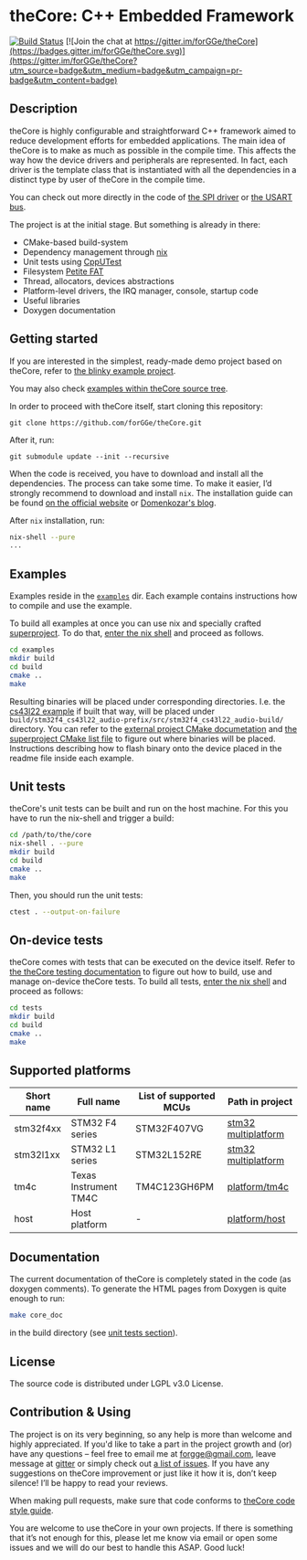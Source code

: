 # theCore: C++ Embedded Framework

[![Build Status](https://travis-ci.org/forGGe/theCore.svg?branch=master)](https://travis-ci.org/forGGe/theCore)
[![Join the chat at https://gitter.im/forGGe/theCore](https://badges.gitter.im/forGGe/theCore.svg)](https://gitter.im/forGGe/theCore?utm_source=badge&utm_medium=badge&utm_campaign=pr-badge&utm_content=badge)

## Description

theCore is highly configurable and straightforward C++ framework aimed to reduce development efforts for embedded applications.
The main idea of theCore is to make as much as possible in the compile time.
This affects the way how the device drivers and peripherals are represented.
In fact, each driver is the template class that is instantiated with all the dependencies in a distinct type by user of theCore in the compile time.

You can check out more directly in the code of [the SPI driver](platform/stm32/export/aux/spi_bus.hpp) or  [the USART bus](platform/stm32/export/aux/usart_bus.hpp).

The project is at the initial stage. But something is already in there:
- CMake-based build-system
- Dependency management through [nix](https://nixos.org/nix/)
- Unit tests using [CppUTest](http://cpputest.github.io/)
- Filesystem [Petite FAT](http://elm-chan.org/fsw/ff/00index_p.html)
- Thread, allocators, devices abstractions
- Platform-level drivers, the IRQ manager, console, startup code
- Useful libraries
- Doxygen documentation

## Getting started

If you are interested in the simplest, ready-made demo project based on theCore, refer to [the blinky example project](https://github.com/forGGe/theCore-blinky).

You may also check [examples within theCore source tree](examples/).

In order to proceed with theCore itself, start cloning this repository:
```
git clone https://github.com/forGGe/theCore.git
```

After it, run:
```
git submodule update --init --recursive
```

When the code is received, you have to download and install all the dependencies.
The process can take some time.
To make it easier, I’d strongly recommend to download and install `nix`.
The installation guide can be found [on the official website](https://nixos.org/nixos/manual/index.html#ch-installation) or [Domenkozar's blog](https://www.domenkozar.com/2014/01/02/getting-started-with-nix-package-manager/).

After `nix` installation, run:
```bash
nix-shell --pure
...
```

## Examples

Examples reside in the [`examples`](examples) dir. Each example contains instructions how to compile and use the example.

To build all examples at once you can use nix and specially crafted [superproject](examples/CMakeLists.txt).
To do that, [enter the nix shell](#getting-started) and proceed as follows.

```bash
cd examples
mkdir build
cd build
cmake ..
make
```

Resulting binaries will be placed under corresponding directories.
I.e. the [cs43l22 example](examples/cs43l22_audio) if built that way, will be placed under `build/stm32f4_cs43l22_audio-prefix/src/stm32f4_cs43l22_audio-build/` directory.
You can refer to the [external project CMake documetation](https://cmake.org/cmake/help/v3.4/module/ExternalProject.html) and [the superproject CMake list file](examples/CMakeLists.txt) to figure out where binaries will be placed.
Instructions describing how to flash binary onto the device placed in the readme file inside each example.

## Unit tests

theCore's unit tests can be built and run on the host machine.
For this you have to run the nix-shell and trigger a build:

```bash
cd /path/to/the/core
nix-shell . --pure
mkdir build
cd build
cmake ..
make
```

Then, you should run the unit tests:
```bash
ctest . --output-on-failure
```

## On-device tests

theCore comes with tests that can be executed on the device itself.
Refer to [the theCore testing documentation](tests/README.md) to figure out how to build, use and manage on-device theCore tests.
To build all tests, [enter the nix shell](#getting-started) and proceed as follows:

```bash
cd tests
mkdir build
cd build
cmake ..
make
```

## Supported platforms

| Short name | Full name | List of supported MCUs | Path in project |
|-----------|------------|------------------------|-----------------|
| stm32f4xx | STM32 F4 series | STM32F407VG | [stm32 multiplatform](platform/stm32) |
| stm32l1xx | STM32 L1 series | STM32L152RE | [stm32 multiplatform](platform/stm32) |
| tm4c      | Texas Instrument TM4C |TM4C123GH6PM | [platform/tm4c](platform/tm4c) |
| host      | Host platform | - | [platform/host](platform/host) |

## Documentation

The current documentation of theCore is completely stated in the code (as doxygen comments).
To generate the HTML pages from Doxygen is quite enough to run:

```bash
make core_doc
```

in the build directory (see [unit tests section](#unit-tests)).

## License

The source code is distributed under LGPL v3.0 License.


## Contribution & Using

The project is on its very beginning, so any help is more than welcome and highly appreciated.
If you'd like to take a part in the project growth and (or) have any questions – feel free to email me at forgge@gmail.com, leave message at [gitter](https://gitter.im/forGGe/theCore) or simply check out [a list of issues](https://github.com/forGGe/theCore/issues).
If you have any suggestions on theCore improvement or just like it how it is, don’t keep silence! I’ll be happy to read your reviews.

When making pull requests, make sure that code conforms to [theCore code style guide](style.md).

You are welcome to use theCore in your own projects.
If there is something that it’s not enough for this, please let me know via email or open some issues and we will do our best to handle this ASAP.
Good luck!
